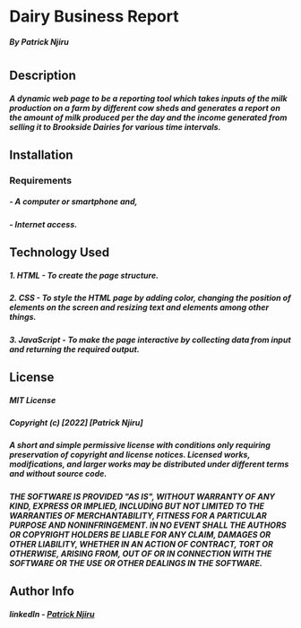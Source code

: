 # Dairy Business Report
##### By Patrick Njiru
#
## Description
##### A dynamic web page to be a reporting tool which takes inputs of the milk production on a farm by different cow sheds and generates a report on the amount of milk produced per the day and the income generated from selling it to Brookside Dairies for various time intervals.

## Installation

### Requirements
##### - A computer or smartphone and,
##### - Internet access.

## Technology Used

##### 1. HTML - To create the page structure.
##### 2. CSS - To style the HTML page by adding color, changing the position of elements on the screen and resizing text and elements among other things.
##### 3. JavaScript - To make the page interactive by collecting data from input and returning the required output.

## License

##### MIT License

##### Copyright (c) [2022] [Patrick Njiru]

##### A short and simple permissive license with conditions only requiring preservation of copyright and license notices. Licensed works, modifications, and larger works may be distributed under different terms and without source code.

##### THE SOFTWARE IS PROVIDED "AS IS", WITHOUT WARRANTY OF ANY KIND, EXPRESS OR IMPLIED, INCLUDING BUT NOT LIMITED TO THE WARRANTIES OF MERCHANTABILITY, FITNESS FOR A PARTICULAR PURPOSE AND NONINFRINGEMENT. IN NO EVENT SHALL THE AUTHORS OR COPYRIGHT HOLDERS BE LIABLE FOR ANY CLAIM, DAMAGES OR OTHER LIABILITY, WHETHER IN AN ACTION OF CONTRACT, TORT OR OTHERWISE, ARISING FROM, OUT OF OR IN CONNECTION WITH THE SOFTWARE OR THE USE OR OTHER DEALINGS IN THE SOFTWARE.

## Author Info

##### linkedIn - [Patrick Njiru](httpswwwlinkedincominpatricknjiru7569241ba)






